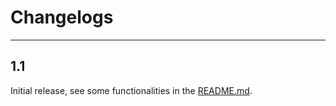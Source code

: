 # Changelogs #

----------


## 1.1 ##
Initial release, see some functionalities in the [README.md](README.md).
